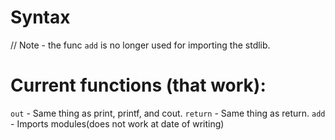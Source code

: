 # Syntax

// Note - the func `add` is no longer used for importing the stdlib.

# Current functions (that work):

`out` - Same thing as print, printf, and cout.
`return` - Same thing as return.
`add` - Imports modules(does not work at date of writing)